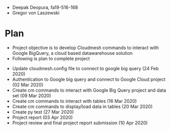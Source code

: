 * Deepak Deopura, fa19-516-168
* Gregor von Laszewski

# Plan

+ Project objective is to develop Cloudmesh commands to interact with Google BigQuery, a cloud based datawarehouse solution
+ Following is plan to complete project
* Update cloudmesh.config file to connect to google big query (24 Feb 2020)
* Authentication to Google big query and connect to Google Cloud project (02 Mar 2020)
* Create cm commands to interact with Google Big Query project and data set (09 Mar 2020)
* Create cm commands to interact with tables (16 Mar 2020)
* Create cm commands to display/load data in tables (20 Mar 2020)
* Create py test (27 Mar 2020)
* Project report (03 Apr 2020)
* Project review and final project report submission (10 Apr 2020)